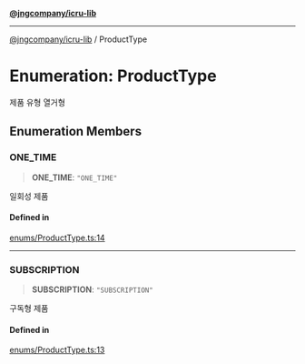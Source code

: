 [**@jngcompany/icru-lib**](../README.md)

***

[@jngcompany/icru-lib](../globals.md) / ProductType

# Enumeration: ProductType

제품 유형 열거형

## Enumeration Members

### ONE\_TIME

> **ONE\_TIME**: `"ONE_TIME"`

일회성 제품

#### Defined in

[enums/ProductType.ts:14](https://github.com/jngcompany/icru-lib/blob/256d6a1256b31526527eaee4aeab346b456a87aa/src/enums/ProductType.ts#L14)

***

### SUBSCRIPTION

> **SUBSCRIPTION**: `"SUBSCRIPTION"`

구독형 제품

#### Defined in

[enums/ProductType.ts:13](https://github.com/jngcompany/icru-lib/blob/256d6a1256b31526527eaee4aeab346b456a87aa/src/enums/ProductType.ts#L13)

